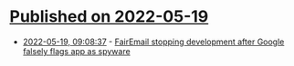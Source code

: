 # [Published on 2022-05-19](index.md)

* [2022-05-19, 09:08:37](https://news.ycombinator.com/item?id=31432334) - [FairEmail stopping development after Google falsely flags app as spyware](https://forum.xda-developers.com/t/closed-app-5-0-fairemail-fully-featured-open-source-privacy-oriented-email-app.3824168/page-1087#post-86909853)
